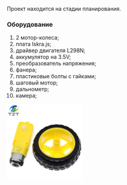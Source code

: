 

Проект находится на стадии планирования.

### Оборудование
1) 2 мотор-колеса;
2) плата Iskra.js;
3) драйвер двигателя L298N;
4) аккумулятор на 3.5V;
5) преобразователь напряжения;
6) фанера;
7) плаcтиковые болты с гайками;
8) шаговый мотор;
9) дальнометр;
10) камера;

<img src="https://github.com/ildar-meyker/ball-thrower/blob/master/images/motor+wheel.webp?raw=true" width="200">


